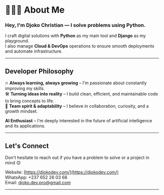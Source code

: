 # 👨🏾‍💻 About Me

### Hey, I'm Djoko Christian — I solve problems using Python.

I craft digital solutions with **Python** as my main tool and **Django** as my playground.  
I also manage **Cloud & DevOps** operations to ensure smooth deployments and automate infrastructure.

---

## Developer Philosophy

🔥 **Always learning, always growing** – I'm passionate about constantly improving my skills.  
🛠️ **Turning ideas into reality** – I build clean, efficient, and maintainable code to bring concepts to life.  
🤝 **Team spirit & adaptability** – I believe in collaboration, curiosity, and a growth mindset.  

**AI Enthusiast** – I'm deeply interested in the future of artificial intelligence and its applications.

---

## Let's Connect

Don't hesitate to reach out if you have a problem to solve or a project in mind 😊

Website: [https://djokodev.com/](https://djokodev.com/)  
WhatsApp: +237 652 26 03 68  
Email: djoko.dev.pro@gmail.com

---

<!-- Proudly created with GPRM ( https://gprm.itsvg.in ) -->
